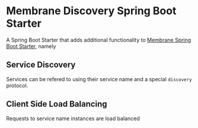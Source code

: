 # Membrane Discovery Spring Boot Starter

A Spring Boot Starter that adds additional functionality to [Membrane Spring Boot Starter](https://github.com/membrane/membrane-spring-boot-starter), namely

## Service Discovery

Services can be refered to using their service name and a special `discovery` protocol.

## Client Side Load Balancing

Requests to service name instances are load balanced
